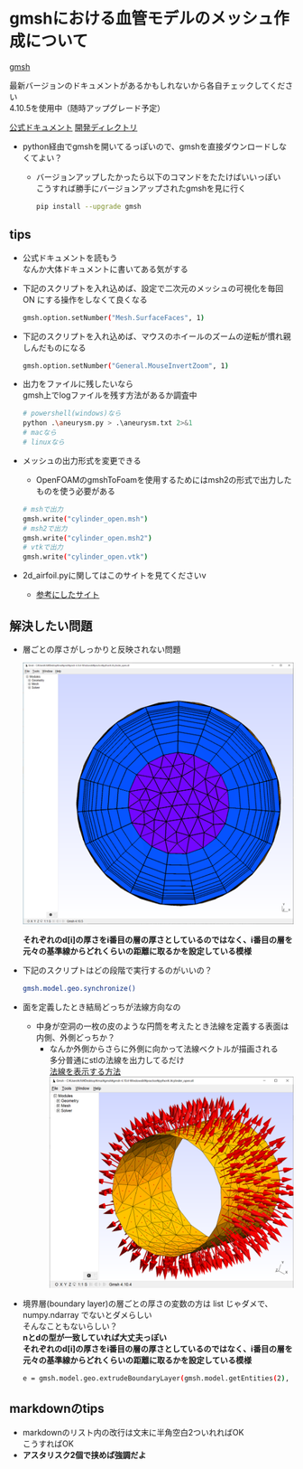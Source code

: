 # gmshにおける血管モデルのメッシュ作成について

[gmsh](https://gmsh.info/)

最新バージョンのドキュメントがあるかもしれないから各自チェックしてください  
4.10.5を使用中（随時アップグレード予定）

[公式ドキュメント](http://gmsh.info/dev/doc/texinfo/gmsh.pdf)
[開発ディレクトリ](https://gitlab.onelab.info/gmsh/gmsh)

- python経由でgmshを開いてるっぽいので、gmshを直接ダウンロードしなくてよい？
  - バージョンアップしたかったら以下のコマンドをたたけばいいっぽい  
    こうすれば勝手にバージョンアップされたgmshを見に行く

    ```sh
    pip install --upgrade gmsh
    ```

## tips

- 公式ドキュメントを読もう  
  なんか大体ドキュメントに書いてある気がする  

- 下記のスクリプトを入れ込めば、設定で二次元のメッシュの可視化を毎回 ON にする操作をしなくて良くなる

  ```sh
  gmsh.option.setNumber("Mesh.SurfaceFaces", 1)
  ```

- 下記のスクリプトを入れ込めば、マウスのホイールのズームの逆転が慣れ親しんだものになる

  ```sh
  gmsh.option.setNumber("General.MouseInvertZoom", 1)
  ```

- 出力をファイルに残したいなら  
  gmsh上でlogファイルを残す方法があるか調査中

  ```sh
  # powershell(windows)なら
  python .\aneurysm.py > .\aneurysm.txt 2>&1 
  # macなら
  # linuxなら
  ```

- メッシュの出力形式を変更できる
  - OpenFOAMのgmshToFoamを使用するためにはmsh2の形式で出力したものを使う必要がある

  ```sh
  # mshで出力
  gmsh.write("cylinder_open.msh")
  # msh2で出力
  gmsh.write("cylinder_open.msh2")
  # vtkで出力
  gmsh.write("cylinder_open.vtk")
  ```

- 2d_airfoil.pyに関してはこのサイトを見てくださいv

  - [参考にしたサイト](https://mtkbirdman.com/gmsh-v4-6-0-python-2dairfoil)

## 解決したい問題

- 層ごとの厚さがしっかりと反映されない問題
  
  <img src="./images/layer_error.png" width="500" alt="問題の画像">  

  **それぞれのd[i]の厚さをi番目の層の厚さとしているのではなく、i番目の層を元々の基準線からどれくらいの距離に取るかを設定している模様**

- 下記のスクリプトはどの段階で実行するのがいいの？

  ```sh
  gmsh.model.geo.synchronize()
  ```

- 面を定義したとき結局どっちが法線方向なの

  - 中身が空洞の一枚の皮のような円筒を考えたとき法線を定義する表面は内側、外側どっちか？
    - なんか外側からさらに外側に向かって法線ベクトルが描画される  
      多分普通にstlの法線を出力してるだけ  
      [法線を表示する方法](https://www.rccm.co.jp/icem/pukiwiki/index.php?2D%E3%83%A1%E3%83%83%E3%82%B7%E3%83%A5%E3%81%AE%E6%B3%95%E7%B7%9A%E6%96%B9%E5%90%91%E3%83%99%E3%82%AF%E3%83%88%E3%83%AB%E3%81%AE%E8%A1%A8%E7%A4%BA%28Gmsh%29)  
      <img src="./images/normal_vector.png" width="500" alt="法線画像">  

- 境界層(boundary layer)の層ごとの厚さの変数の方は list じゃダメで、numpy.ndarray でないとダメらしい  
そんなこともないらしい？  
**nとdの型が一致していれば大丈夫っぽい**  
**それぞれのd[i]の厚さをi番目の層の厚さとしているのではなく、i番目の層を元々の基準線からどれくらいの距離に取るかを設定している模様**


  ```sh
  e = gmsh.model.geo.extrudeBoundaryLayer(gmsh.model.getEntities(2), n, -d, True)
  ```

## markdownのtips
- markdownのリスト内の改行は文末に半角空白2ついれればOK  
  こうすればOK
- **アスタリスク2個で挟めば強調だよ**
